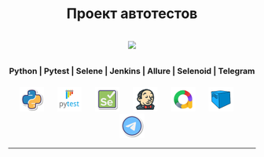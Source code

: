 <h1 align="center">Проект автотестов <p align="center">
<a href="link.ru"> <img src="resources/images/site_logo.svg" width="" height="110"> </a> </h1>


<h3 align="center">Python | Pytest | Selene | Jenkins | Allure | Selenoid | Telegram</h3>
<h3 align="center">
<img height="50" src="resources/images/Python.png"/>      &nbsp;&nbsp;&nbsp;&nbsp;&nbsp;
<img height="50" src="resources/images/Pytest.svg"/>      &nbsp;&nbsp;&nbsp;&nbsp;&nbsp;
<img height="50" src="resources/images/Selene.png"/>      &nbsp;&nbsp;&nbsp;&nbsp;&nbsp;
<img height="50" src="resources/images/jenkins.png"/>     &nbsp;&nbsp;&nbsp;&nbsp;&nbsp;
<img height="50" src="resources/images/allure.png"/>      &nbsp;&nbsp;&nbsp;&nbsp;&nbsp;
<img height="50" src="resources/images/Selenoid.svg"/>    &nbsp;&nbsp;&nbsp;&nbsp;&nbsp;
<img height="50" src="resources/images/telegram.png"/>
</h3>



---
